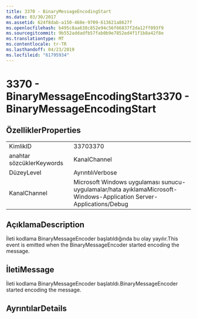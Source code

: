 ```yaml
---
title: 3370 - BinaryMessageEncodingStart
ms.date: 03/30/2017
ms.assetid: 624f8dab-a150-468e-9709-613621a8627f
ms.openlocfilehash: b495c8aa638c852e94c56f66837f2da12ff093f9
ms.sourcegitcommit: 9b552addadfb57fab0b9e7852ed4f1f1b8a42f8e
ms.translationtype: MT
ms.contentlocale: tr-TR
ms.lasthandoff: 04/23/2019
ms.locfileid: "61795934"
---
```

# <a name="3370---binarymessageencodingstart"></a><span data-ttu-id="405c5-102">3370 - BinaryMessageEncodingStart</span><span class="sxs-lookup"><span data-stu-id="405c5-102">3370 - BinaryMessageEncodingStart</span></span>
## <a name="properties"></a><span data-ttu-id="405c5-103">Özellikler</span><span class="sxs-lookup"><span data-stu-id="405c5-103">Properties</span></span>  
  
|||  
|-|-|  
|<span data-ttu-id="405c5-104">Kimlik</span><span class="sxs-lookup"><span data-stu-id="405c5-104">ID</span></span>|<span data-ttu-id="405c5-105">3370</span><span class="sxs-lookup"><span data-stu-id="405c5-105">3370</span></span>|  
|<span data-ttu-id="405c5-106">anahtar sözcükler</span><span class="sxs-lookup"><span data-stu-id="405c5-106">Keywords</span></span>|<span data-ttu-id="405c5-107">Kanal</span><span class="sxs-lookup"><span data-stu-id="405c5-107">Channel</span></span>|  
|<span data-ttu-id="405c5-108">Düzey</span><span class="sxs-lookup"><span data-stu-id="405c5-108">Level</span></span>|<span data-ttu-id="405c5-109">Ayrıntılı</span><span class="sxs-lookup"><span data-stu-id="405c5-109">Verbose</span></span>|  
|<span data-ttu-id="405c5-110">Kanal</span><span class="sxs-lookup"><span data-stu-id="405c5-110">Channel</span></span>|<span data-ttu-id="405c5-111">Microsoft Windows uygulaması sunucu-uygulamalar/hata ayıklama</span><span class="sxs-lookup"><span data-stu-id="405c5-111">Microsoft-Windows-Application Server-Applications/Debug</span></span>|  
  
## <a name="description"></a><span data-ttu-id="405c5-112">Açıklama</span><span class="sxs-lookup"><span data-stu-id="405c5-112">Description</span></span>  
 <span data-ttu-id="405c5-113">İleti kodlama BinaryMessageEncoder başlatıldığında bu olay yayılır.</span><span class="sxs-lookup"><span data-stu-id="405c5-113">This event is emitted when the BinaryMessageEncoder started encoding the message.</span></span>  
  
## <a name="message"></a><span data-ttu-id="405c5-114">İleti</span><span class="sxs-lookup"><span data-stu-id="405c5-114">Message</span></span>  
 <span data-ttu-id="405c5-115">İleti kodlama BinaryMessageEncoder başlatıldı.</span><span class="sxs-lookup"><span data-stu-id="405c5-115">BinaryMessageEncoder started encoding the message.</span></span>  
  
## <a name="details"></a><span data-ttu-id="405c5-116">Ayrıntılar</span><span class="sxs-lookup"><span data-stu-id="405c5-116">Details</span></span>

